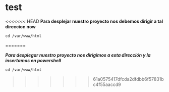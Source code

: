# test
<<<<<<< HEAD
**Para desplejar nuestro proyecto nos debemos dirigir a tal direccion now**

```
cd /var/www/html
```






=======


***Para desplegar nuestro proyecto nos dirigimos a esta dirección y la insertamos en powershell***

```
cd /var/www/html
```
>>>>>>> 61a0575417dfcda2dfdbb6f57831bc4f55aaccd9
